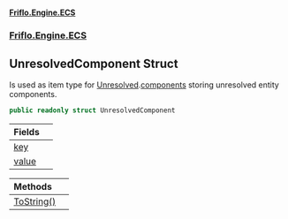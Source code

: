 #### [Friflo.Engine.ECS](index.md#'index')
### [Friflo.Engine.ECS](Friflo.Engine.ECS.md#'Friflo.Engine.ECS')

## UnresolvedComponent Struct

Is used as item type for [Unresolved](Unresolved.md#'Friflo.Engine.ECS.Unresolved').[components](Unresolved.components.md#'Friflo.Engine.ECS.Unresolved.components') storing unresolved entity components.

```csharp
public readonly struct UnresolvedComponent
```

| Fields | |
| :--- | :--- |
| [key](UnresolvedComponent.key.md#'Friflo.Engine.ECS.UnresolvedComponent.key') | |
| [value](UnresolvedComponent.value.md#'Friflo.Engine.ECS.UnresolvedComponent.value') | |

| Methods | |
| :--- | :--- |
| [ToString()](UnresolvedComponent.ToString().md#'Friflo.Engine.ECS.UnresolvedComponent.ToString()') | |
